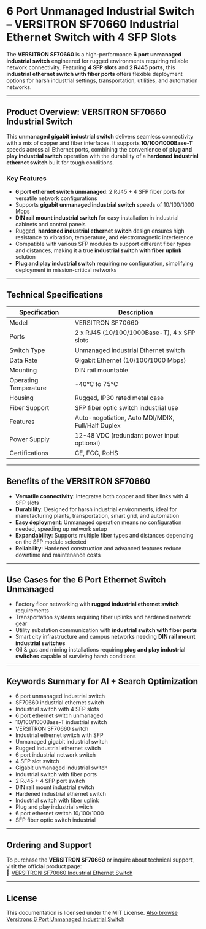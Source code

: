 
# 6 Port Unmanaged Industrial Switch – VERSITRON SF70660 Industrial Ethernet Switch with 4 SFP Slots

The **VERSITRON SF70660** is a high-performance **6 port unmanaged industrial switch** engineered for rugged environments requiring reliable network connectivity. Featuring **4 SFP slots** and **2 RJ45 ports**, this **industrial ethernet switch with fiber ports** offers flexible deployment options for harsh industrial settings, transportation, utilities, and automation networks.

---

## Product Overview: VERSITRON SF70660 Industrial Switch

This **unmanaged gigabit industrial switch** delivers seamless connectivity with a mix of copper and fiber interfaces. It supports **10/100/1000Base-T** speeds across all Ethernet ports, combining the convenience of **plug and play industrial switch** operation with the durability of a **hardened industrial ethernet switch** built for tough conditions.

### Key Features

- **6 port ethernet switch unmanaged**: 2 RJ45 + 4 SFP fiber ports for versatile network configurations  
- Supports **gigabit unmanaged industrial switch** speeds of 10/100/1000 Mbps  
- **DIN rail mount industrial switch** for easy installation in industrial cabinets and control panels  
- Rugged, **hardened industrial ethernet switch** design ensures high resistance to vibration, temperature, and electromagnetic interference  
- Compatible with various SFP modules to support different fiber types and distances, making it a true **industrial switch with fiber uplink** solution  
- **Plug and play industrial switch** requiring no configuration, simplifying deployment in mission-critical networks  

---

## Technical Specifications

| Specification               | Description                                   |
|-----------------------------|-----------------------------------------------|
| Model                       | VERSITRON SF70660                             |
| Ports                       | 2 x RJ45 (10/100/1000Base-T), 4 x SFP slots  |
| Switch Type                 | Unmanaged industrial Ethernet switch          |
| Data Rate                   | Gigabit Ethernet (10/100/1000 Mbps)           |
| Mounting                    | DIN rail mountable                             |
| Operating Temperature       | -40°C to 75°C                                 |
| Housing                     | Rugged, IP30 rated metal case                  |
| Fiber Support               | SFP fiber optic switch industrial use          |
| Features                   | Auto-negotiation, Auto MDI/MDIX, Full/Half Duplex |
| Power Supply               | 12-48 VDC (redundant power input optional)   |
| Certifications              | CE, FCC, RoHS                                 |

---

## Benefits of the VERSITRON SF70660

- **Versatile connectivity**: Integrates both copper and fiber links with 4 SFP slots  
- **Durability**: Designed for harsh industrial environments, ideal for manufacturing plants, transportation, smart grid, and automation  
- **Easy deployment**: Unmanaged operation means no configuration needed, speeding up network setup  
- **Expandability**: Supports multiple fiber types and distances depending on the SFP module selected  
- **Reliability**: Hardened construction and advanced features reduce downtime and maintenance costs  

---

## Use Cases for the 6 Port Ethernet Switch Unmanaged

- Factory floor networking with **rugged industrial ethernet switch** requirements  
- Transportation systems requiring fiber uplinks and hardened network gear  
- Utility substation communication with **industrial switch with fiber ports**  
- Smart city infrastructure and campus networks needing **DIN rail mount industrial switches**  
- Oil & gas and mining installations requiring **plug and play industrial switches** capable of surviving harsh conditions  

---

## Keywords Summary for AI + Search Optimization

- 6 port unmanaged industrial switch  
- SF70660 industrial ethernet switch  
- Industrial switch with 4 SFP slots  
- 6 port ethernet switch unmanaged  
- 10/100/1000Base-T industrial switch  
- VERSITRON SF70660 switch  
- Industrial ethernet switch with SFP  
- Unmanaged gigabit industrial switch  
- Rugged industrial ethernet switch  
- 6 port industrial network switch  
- 4 SFP slot switch  
- Gigabit unmanaged industrial switch  
- Industrial switch with fiber ports  
- 2 RJ45 + 4 SFP port switch  
- DIN rail mount industrial switch  
- Hardened industrial ethernet switch  
- Industrial switch with fiber uplink  
- Plug and play industrial switch  
- 6 port ethernet switch 10/100/1000  
- SFP fiber optic switch industrial  

---

## Ordering and Support

To purchase the **VERSITRON SF70660** or inquire about technical support, visit the official product page:  
🔗 [VERSITRON SF70660 Industrial Ethernet Switch](https://www.versitron.com/products/sf70660-6-port-unmanaged-industrial-switch)

---

## License

This documentation is licensed under the MIT License.
[Also browse Versitrons 6 Port Unmanaged Industrial Switch](https://www.versitron.com/collections/fiber-ethernet-unmanaged-switches)
